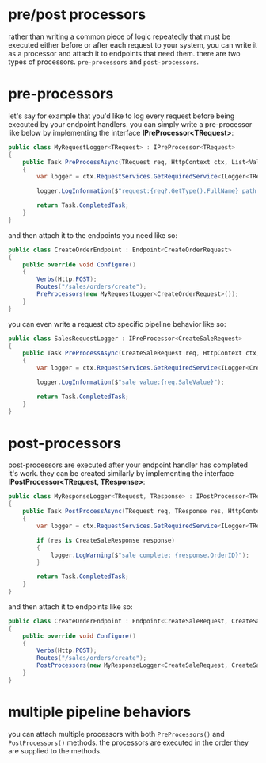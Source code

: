 # pre/post processors

rather than writing a common piece of logic repeatedly that must be executed either before or after each request to your system, you can write it as a processor and attach it to endpoints that need them. there are two types of processors. `pre-processors` and `post-processors`.

# pre-processors

let's say for example that you'd like to log every request before being executed by your endpoint handlers. you can simply write a pre-processor like below by implementing the interface **IPreProcessor\<TRequest\>**:

```csharp
public class MyRequestLogger<TRequest> : IPreProcessor<TRequest>
{
    public Task PreProcessAsync(TRequest req, HttpContext ctx, List<ValidationFailure> failures, CancellationToken ct)
    {
        var logger = ctx.RequestServices.GetRequiredService<ILogger<TRequest>>();

        logger.LogInformation($"request:{req?.GetType().FullName} path: {ctx.Request.Path}");

        return Task.CompletedTask;
    }
}
```
and then attach it to the endpoints you need like so:
```csharp
public class CreateOrderEndpoint : Endpoint<CreateOrderRequest>
{
    public override void Configure()
    {
        Verbs(Http.POST);
        Routes("/sales/orders/create");
        PreProcessors(new MyRequestLogger<CreateOrderRequest>());
    }
}
```

you can even write a request dto specific pipeline behavior like so:

```csharp
public class SalesRequestLogger : IPreProcessor<CreateSaleRequest>
{
    public Task PreProcessAsync(CreateSaleRequest req, HttpContext ctx, List<ValidationFailure> failures, CancellationToken ct)
    {
        var logger = ctx.RequestServices.GetRequiredService<ILogger<CreateSaleRequest>>();

        logger.LogInformation($"sale value:{req.SaleValue}");

        return Task.CompletedTask;
    }
}
```

# post-processors

post-processors are executed after your endpoint handler has completed it's work. they can be created similarly by implementing the interface **IPostProcessor<TRequest, TResponse>**:

```csharp
public class MyResponseLogger<TRequest, TResponse> : IPostProcessor<TRequest, TResponse>
{
    public Task PostProcessAsync(TRequest req, TResponse res, HttpContext ctx, IReadOnlyCollection<ValidationFailure> failures, CancellationToken ct)
    {
        var logger = ctx.RequestServices.GetRequiredService<ILogger<TResponse>>();

        if (res is CreateSaleResponse response)
        {
            logger.LogWarning($"sale complete: {response.OrderID}");
        }

        return Task.CompletedTask;
    }
}
```
and then attach it to endpoints like so:
```csharp
public class CreateOrderEndpoint : Endpoint<CreateSaleRequest, CreateSaleResponse>
{
    public override void Configure()
    {
        Verbs(Http.POST);
        Routes("/sales/orders/create");
        PostProcessors(new MyResponseLogger<CreateSaleRequest, CreateSaleResponse>());
    }
}
```

# multiple pipeline behaviors
you can attach multiple processors with both `PreProcessors()` and `PostProcessors()` methods. the processors are executed in the order they are supplied to the methods.
